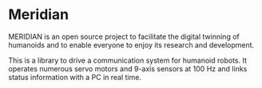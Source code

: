 # Meridian
MERIDIAN is an open source project to facilitate the digital twinning of humanoids and to enable everyone to enjoy its research and development.

This is a library to drive a communication system for humanoid robots.
It operates numerous servo motors and 9-axis sensors at 100 Hz and links status information with a PC in real time.

